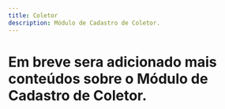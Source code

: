 ```yaml
---
title: Coletor
description: Módulo de Cadastro de Coletor.
---
```


# Em breve sera adicionado mais conteúdos sobre o Módulo de Cadastro de Coletor.